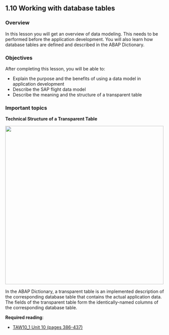 ## 1.10 Working with database tables

### Overview
In this lesson you will get an overview of data modeling. This needs to be performed before the application development. You will also learn how database tables are defined and described in the ABAP Dictionary.

### Objectives
After completing this lesson, you will be able to:

- Explain the purpose and the benefits of using a data model in application development
- Describe the SAP flight data model
- Describe the meaning and the structure of a transparent table

### Important topics

**Technical Structure of a Transparent Table**

<img src="https://github.com/msg-CareerPaths/sap-abap-internship/assets/139317079/0b3c3d99-3fdc-49c4-91ba-0954fcb9a762" width="500">

In the ABAP Dictionary, a transparent table is an implemented description of the corresponding database table that contains the actual application data. The fields of the transparent table form the identically-named columns of the corresponding database table.

**Required reading**:
- [TAW10_1 Unit 10 (pages 386-437)](https://msggroup.sharepoint.com/:b:/r/sites/msteams_f974e3/Freigegebene%20Dokumente/General/SAP%20Summer%20School%202023/Training%20materials/TAW/TAW10_1_EN_Col92_FV_Part_NSC.pdf?csf=1&web=1&e=qJJmzd)
